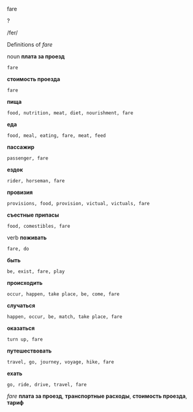 fare

?

/fer/

Definitions of _fare_

noun
**плата за проезд**

    fare
**стоимость проезда**

    fare
**пища**

    food, nutrition, meat, diet, nourishment, fare
**еда**

    food, meal, eating, fare, meat, feed
**пассажир**

    passenger, fare
**ездок**

    rider, horseman, fare
**провизия**

    provisions, food, provision, victual, victuals, fare
**съестные припасы**

    food, comestibles, fare

verb
**поживать**

    fare, do
**быть**

    be, exist, fare, play
**происходить**

    occur, happen, take place, be, come, fare
**случаться**

    happen, occur, be, match, take place, fare
**оказаться**

    turn up, fare
**путешествовать**

    travel, go, journey, voyage, hike, fare
**ехать**

    go, ride, drive, travel, fare

_fare_
**плата за проезд**, **транспортные расходы**, **стоимость проезда**, **тариф**